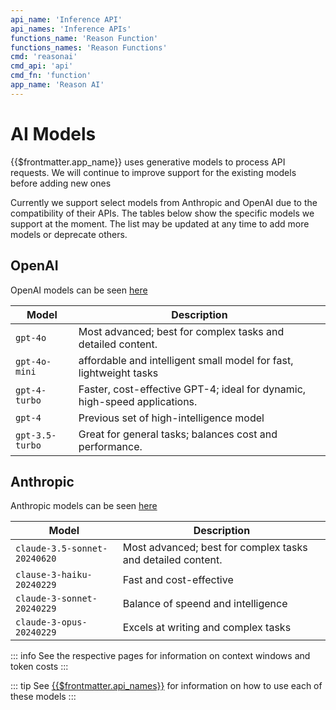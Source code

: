 ```yaml
---
api_name: 'Inference API'
api_names: 'Inference APIs'
functions_name: 'Reason Function'
functions_names: 'Reason Functions'
cmd: 'reasonai'
cmd_api: 'api'
cmd_fn: 'function'
app_name: 'Reason AI'
---
```


# AI Models

{{$frontmatter.app_name}} uses generative models to process API requests. We will continue to improve support for the existing models before adding new ones

Currently we support select models from Anthropic and OpenAI due to the compatibility of their APIs.
The tables below show the specific models we support at the moment. The list may be updated at any time to add more models or deprecate others.

## OpenAI

OpenAI models can be seen [here](https://platform.openai.com/docs/models)

| Model           | Description                                                               |
| --------------- | ------------------------------------------------------------------------- |
| `gpt-4o`        | Most advanced; best for complex tasks and detailed content.               |
| `gpt-4o-mini`   | affordable and intelligent small model for fast, lightweight tasks        |
| `gpt-4-turbo`   | Faster, cost-effective GPT-4; ideal for dynamic, high-speed applications. |
| `gpt-4`         | Previous set of high-intelligence model                                   |
| `gpt-3.5-turbo` | Great for general tasks; balances cost and performance.                   |

## Anthropic

Anthropic models can be seen [here](https://docs.anthropic.com/en/docs/about-claude/models)

| Model                        | Description                                                 |
| ---------------------------- | ----------------------------------------------------------- |
| `claude-3.5-sonnet-20240620` | Most advanced; best for complex tasks and detailed content. |
| `clause-3-haiku-20240229`    | Fast and cost-effective                                     |
| `claude-3-sonnet-20240229`   | Balance of speend and intelligence                          |
| `claude-3-opus-20240229`     | Excels at writing and complex tasks                         |

::: info
See the respective pages for information on context windows and token costs
:::

::: tip
See [{{$frontmatter.api_names}}](../apis/create) for information on how to use each of these models
:::
